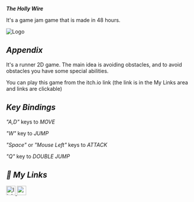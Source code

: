 ***The Holly Wire***

It's a game jam game that is made in 48 hours.


![Logo](https://img.itch.zone/aW1nLzgyMTA1NzMucG5n/original/t%2FZefA.png)


## ***Appendix***

 It's a runner 2D game. The main idea is avoiding obstacles, and to avoid obstacles you have some special abilities.

 You can play this game from the itch.io link (the link is in the My Links area and links are clickable)

## ***Key Bindings***

*"A,D"* keys to *MOVE* 

*"W"* key to *JUMP*

*"Space"* or *"Mouse Left"* keys to *ATTACK*

*"Q"* key to *DOUBLE JUMP*

## ***🔗 My Links***
 
<a href="https://linkedin.com/in/enginc4n" target="_blank">
<img src=https://img.shields.io/badge/linkedin-%231E77B5.svg?&style=for-the-badge&logo=linkedin&logoColor=white alt=linkedin style="margin-bottom: 5px;"height="25" />

<a href="https://konaxe.itch.io/the-holy-wire" target="_blank">
<img src=https://img.shields.io/badge/itchio-enginc4n-critical?logo=Itch.io height="25">
